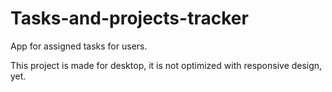 # Tasks-and-projects-tracker
 App for assigned tasks for users.


This project is made for desktop, it is not optimized with responsive design, yet.